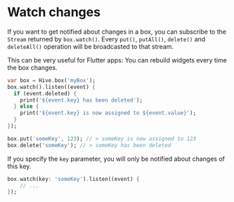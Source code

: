 # Watch changes

If you want to get notified about changes in a box, you can subscribe to the `Stream` returned by `box.watch()`. Every `put()`, `putAll()`, `delete()` and `deleteAll()` operation will be broadcasted to that stream.

This can be very useful for Flutter apps: You can rebuild widgets every time the box changes.

```dart
var box = Hive.box('myBox');
box.watch().listen((event) {
  if (event.deleted) {
    print('${event.key} has been deleted');
  } else {
    print('${event.key} is now assigned to ${event.value}');
  }
});

box.put('someKey', 123); // > someKey is now assigned to 123
box.delete('someKey'); // > someKey has been deleted
```

If you specify the `key` parameter, you will only be notified about changes of this key.

```dart
box.watch(key: 'someKey').listen((event) {
    // ...
});
```